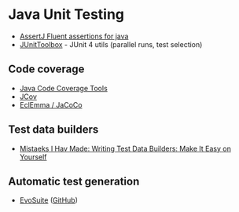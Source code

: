 # Java Unit Testing

* [AssertJ
   Fluent assertions for java](http://joel-costigliola.github.io/assertj/)
* [JUnitToolbox](https://github.com/MichaelTamm/junit-toolbox) - JUnit 4 utils (parallel runs, test selection)
   
## Code coverage

* [Java Code Coverage Tools](https://en.wikipedia.org/wiki/Java_Code_Coverage_Tools)
* [JCov](https://wiki.openjdk.java.net/display/CodeTools/jcov)
* [EclEmma / JaCoCo](http://www.eclemma.org/jacoco/)

## Test data builders

* [Mistaeks I Hav Made: Writing Test Data Builders: Make It Easy on Yourself](http://www.natpryce.com/articles/000769.html)

## Automatic test generation

* [EvoSuite](http://www.evosuite.org/) ([GitHub](https://github.com/EvoSuite/evosuite))